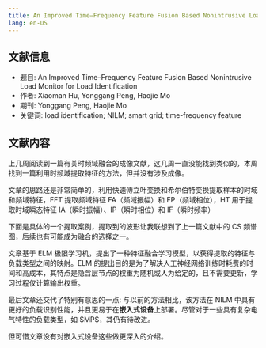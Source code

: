 ```yaml
---
title: An Improved Time–Frequency Feature Fusion Based Nonintrusive Load Monitor for Load Identification
lang: en-US
---
```


## 文献信息

- 题目: An Improved Time–Frequency Feature Fusion Based Nonintrusive Load Monitor for Load Identification
- 作者: Xiaoman Hu, Yonggang Peng, Haojie Mo
- 期刊: Yonggang Peng, Haojie Mo
- 关键词: load identification; NILM; smart grid; time-frequency feature

## 文献内容

上几周阅读到一篇有关时频域融合的成像文献，这几周一直没能找到类似的，本周找到一篇利用时频域提取特征的方法，但并没有涉及成像。

文章的思路还是非常简单的，利用快速傅立叶变换和希尔伯特变换提取样本的时域和频域特征，FFT 提取频域特征 FA（频域振幅）和 FP（频域相位），HT 用于提取时域瞬态特征 IA（瞬时振幅）、IP（瞬时相位）和 IF（瞬时频率）

下面是具体的一个提取案例，提取到的波形让我联想到了上一篇文献中的 CS 频谱图，后续也有可能成为融合的选择之一。

<template>
<img :src="$withBase('/images/0909ht-fft.png')" alt="叠加原理">
</template>

文章基于 ELM 极限学习机，提出了一种特征融合学习模型，以获得提取的特征与负载类型之间的映射。ELM 的提出目的是为了解决人工神经网络训练时耗费的时间和高成本，其特点是隐含层节点的权重为随机或人为给定的，且不需要更新，学习过程仅计算输出权重。

<template>
<img :src="$withBase('/images/0909elm.png')" alt="叠加原理">
</template>

最后文章还交代了特别有意思的一点: 与以前的方法相比，该方法在 NILM 中具有更好的负载识别性能，并且更易于在**嵌入式设备**上部署。尽管对于一些具有复杂电气特性的负载类型，如 SMPS，其仍有待改进。

但可惜文章没有对嵌入式设备这些做更深入的介绍。
